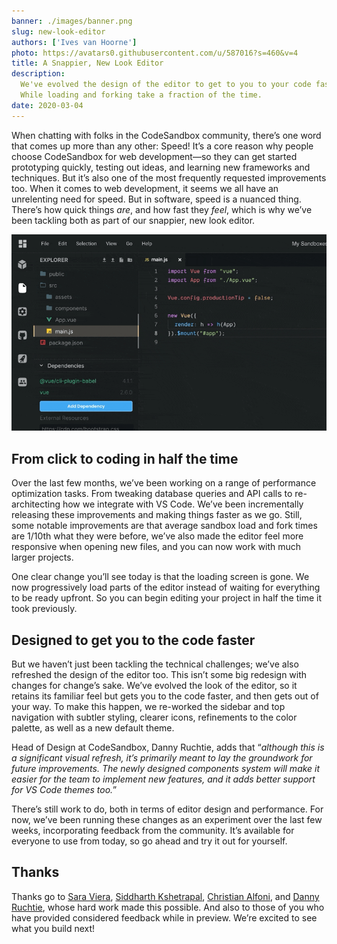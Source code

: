 ```yaml
---
banner: ./images/banner.png
slug: new-look-editor
authors: ['Ives van Hoorne']
photo: https://avatars0.githubusercontent.com/u/587016?s=460&v=4
title: A Snappier, New Look Editor
description:
  We've evolved the design of the editor to get to you to your code faster.
  While loading and forking take a fraction of the time.
date: 2020-03-04
---
```


When chatting with folks in the CodeSandbox community, there’s one word that
comes up more than any other: Speed! It’s a core reason why people choose
CodeSandbox for web development—so they can get started prototyping quickly,
testing out ideas, and learning new frameworks and techniques. But it’s also one
of the most frequently requested improvements too. When it comes to web
development, it seems we all have an unrelenting need for speed. But in
software, speed is a nuanced thing. There’s how quick things _are_, and how fast
they _feel_, which is why we’ve been tackling both as part of our snappier, new
look editor.

![Design changes](./images/0.gif)

## From click to coding in half the time

Over the last few months, we’ve been working on a range of performance
optimization tasks. From tweaking database queries and API calls to
re-architecting how we integrate with VS Code. We’ve been incrementally
releasing these improvements and making things faster as we go. Still, some
notable improvements are that average sandbox load and fork times are 1/10th
what they were before, we’ve also made the editor feel more responsive when
opening new files, and you can now work with much larger projects.

One clear change you’ll see today is that the loading screen is gone. We now
progressively load parts of the editor instead of waiting for everything to be
ready upfront. So you can begin editing your project in half the time it took
previously.

## Designed to get you to the code faster

But we haven’t just been tackling the technical challenges; we’ve also refreshed
the design of the editor too. This isn’t some big redesign with changes for
change’s sake. We’ve evolved the look of the editor, so it retains its familiar
feel but gets you to the code faster, and then gets out of your way. To make
this happen, we re-worked the sidebar and top navigation with subtler styling,
clearer icons, refinements to the color palette, as well as a new default theme.

Head of Design at CodeSandbox, Danny Ruchtie, adds that “_although this is a
significant visual refresh, it’s primarily meant to lay the groundwork for
future improvements. The newly designed components system will make it easier
for the team to implement new features, and it adds better support for VS Code
themes too._”

There’s still work to do, both in terms of editor design and performance. For
now, we’ve been running these changes as an experiment over the last few weeks,
incorporating feedback from the community. It’s available for everyone to use
from today, so go ahead and try it out for yourself.

## Thanks

Thanks go to [Sara Viera](https://twitter.com/NikkitaFTW),
[Siddharth Kshetrapal](https://twitter.com/siddharthkp),
[Christian Alfoni](https://twitter.com/christianalfoni), and
[Danny Ruchtie](https://twitter.com/druchtie), whose hard work made this
possible. And also to those of you who have provided considered feedback while
in preview. We’re excited to see what you build next!
